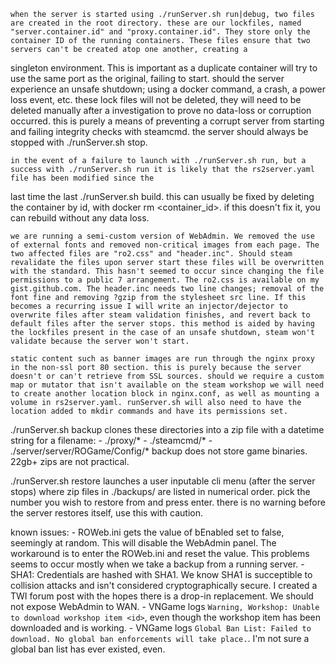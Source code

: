     when the server is started using ./runServer.sh run|debug, two files are created in the root directory. these are our lockfiles, named "server.container.id" and "proxy.container.id". They store only the container ID of the running containers. These files ensure that two servers can't be created atop one another, creating a 
singleton environment. This is important as a duplicate container will try to use the same port as the original, failing to start.
should the server experience an unsafe shutdown; using a docker command, a crash, a power loss event, etc. these lock files will not be deleted, they will need to be
deleted manually after a investigation to prove no data-loss or corruption occurred. this is purely a means of preventing a corrupt server from starting and failing
integrity checks with steamcmd. the server should always be stopped with ./runServer.sh stop.

    in the event of a failure to launch with ./runServer.sh run, but a success with ./runServer.sh run it is likely that the rs2server.yaml file has been modified since the
last time the last ./runServer.sh build. this can usually be fixed by deleting the container by id, with docker rm <container_id>. if this doesn't fix it, you can rebuild
without any data loss. 

    we are running a semi-custom version of WebAdmin. We removed the use of external fonts and removed non-critical images from each page. The two affected files are "ro2.css" and "header.inc". Should steam revalidate the files upon server start these files will be overwritten with the standard. This hasn't seemed to occur since changing the file permissions to a public 7 arrangement. The ro2.css is available on my gist.github.com. The header.inc needs two line changes; removal of the font fine and removing ?gzip from the stylesheet src line. If this becomes a recurring issue I will write an injector/dejector to overwrite files after steam validation finishes, and revert back to default files after the server stops. this method is aided by having the lockfiles present in the case of an unsafe shutdown, steam won't validate because the server won't start.

    static content such as banner images are run through the nginx proxy in the non-ssl port 80 section. this is purely because the server doesn't or can't retrieve from SSL sources. should we require a custom map or mutator that isn't available on the steam workshop we will need to create another location block in nginx.conf, as well as mounting a volume in rs2server.yaml. runServer.sh will also need to have the location added to mkdir commands and have its permissions set.
    
./runServer.sh backup clones these directories into a zip file with a datetime string for a filename:
    - ./proxy/*
    - ./steamcmd/*
    - ./server/server/ROGame/Config/*
backup does not store game binaries. 22gb+ zips are not practical.

./runServer.sh restore launches a user inputable cli menu (after the server stops) where zip files in ./backups/ are listed in numerical order. pick the number you wish to restore from and press enter.
there is no warning before the server restores itself, use this with caution.


known issues:
    - ROWeb.ini gets the value of bEnabled set to false, seemingly at random. This will disable the WebAdmin panel. The workaround is to enter the ROWeb.ini and reset the value. This problems seems to occur mostly when we take a backup from a running server.
    - SHA1: Credentials are hashed with SHA1. We know SHA1 is succeptible to collision attacks and isn't considered cryptographically secure. I created a TWI forum post with the hopes there is a drop-in replacement. We should not expose WebAdmin to WAN.
    - VNGame logs `Warning, Workshop: Unable to download workshop item <id>`, even though the workshop item has been downloaded and is working.
    - VNGame logs `Global Ban List: Failed to download. No global ban enforcements will take place.`. I'm not sure a global ban list has ever existed, even.
    


